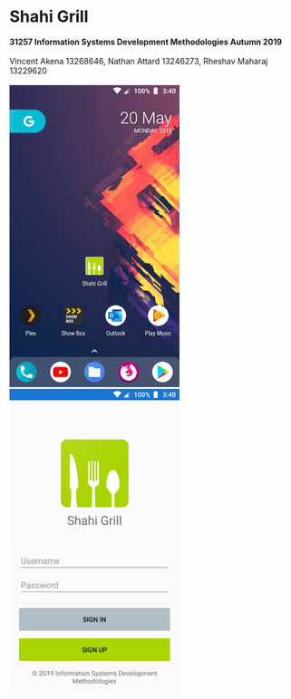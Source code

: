 # Shahi Grill
<b>31257 Information Systems Development Methodologies Autumn 2019</b> <br> <br>
Vincent Akena 13268646, Nathan Attard 13246273, Rheshav Maharaj 13229620<br><br>
<img src="Screenshots/HomeSC.png" width="300"> 
<img src="Screenshots/AppSC.png" width="300">
